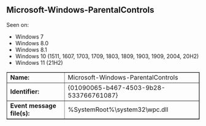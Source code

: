 ## Microsoft-Windows-ParentalControls

Seen on:
* Windows 7
* Windows 8.0
* Windows 8.1
* Windows 10 (1511, 1607, 1703, 1709, 1803, 1809, 1903, 1909, 2004, 20H2)
* Windows 11 (21H2)

<table border="1" class="docutils">
  <tbody>
    <tr>
      <td><b>Name:</b></td>
      <td>Microsoft-Windows-ParentalControls</td>
    </tr>
    <tr>
      <td><b>Identifier:</b></td>
      <td>{01090065-b467-4503-9b28-533766761087}</td>
    </tr>
    <tr>
      <td><b>Event message file(s):</b></td>
      <td>%SystemRoot%\system32\wpc.dll</td>
    </tr>
  </tbody>
</table>

&nbsp;

